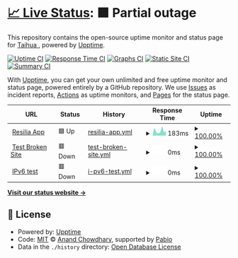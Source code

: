 # [📈 Live Status](https://TaihuaRubin.github.io/Resilia-App-Health): <!--live status--> **🟧 Partial outage**

This repository contains the open-source uptime monitor and status page for [Taihua ](https://www.linkedin.com/in/taihuarubin/), powered by [Upptime](https://github.com/upptime/upptime).

[![Uptime CI](https://github.com/TaihuaRubin/Resilia-App-Health/workflows/Uptime%20CI/badge.svg)](https://github.com/TaihuaRubin/Resilia-App-Health/actions?query=workflow%3A%22Uptime+CI%22)
[![Response Time CI](https://github.com/TaihuaRubin/Resilia-App-Health/workflows/Response%20Time%20CI/badge.svg)](https://github.com/TaihuaRubin/Resilia-App-Health/actions?query=workflow%3A%22Response+Time+CI%22)
[![Graphs CI](https://github.com/TaihuaRubin/Resilia-App-Health/workflows/Graphs%20CI/badge.svg)](https://github.com/TaihuaRubin/Resilia-App-Health/actions?query=workflow%3A%22Graphs+CI%22)
[![Static Site CI](https://github.com/TaihuaRubin/Resilia-App-Health/workflows/Static%20Site%20CI/badge.svg)](https://github.com/TaihuaRubin/Resilia-App-Health/actions?query=workflow%3A%22Static+Site+CI%22)
[![Summary CI](https://github.com/TaihuaRubin/Resilia-App-Health/workflows/Summary%20CI/badge.svg)](https://github.com/TaihuaRubin/Resilia-App-Health/actions?query=workflow%3A%22Summary+CI%22)

With [Upptime](https://upptime.js.org), you can get your own unlimited and free uptime monitor and status page, powered entirely by a GitHub repository. We use [Issues](https://github.com/TaihuaRubin/Resilia-App-Health/issues) as incident reports, [Actions](https://github.com/TaihuaRubin/Resilia-App-Health/actions) as uptime monitors, and [Pages](https://TaihuaRubin.github.io/Resilia-App-Health) for the status page.

<!--start: status pages-->
<!-- This summary is generated by Upptime (https://github.com/upptime/upptime) -->
<!-- Do not edit this manually, your changes will be overwritten -->
<!-- prettier-ignore -->
| URL | Status | History | Response Time | Uptime |
| --- | ------ | ------- | ------------- | ------ |
| <img alt="" src="https://icons.duckduckgo.com/ip3/app.resilia.com.ico" height="13"> [Resilia App](https://app.resilia.com) | 🟩 Up | [resilia-app.yml](https://github.com/TaihuaRubin/Resilia-App-Health/commits/HEAD/history/resilia-app.yml) | <details><summary><img alt="Response time graph" src="./graphs/resilia-app/response-time-week.png" height="20"> 183ms</summary><br><a href="https://TaihuaRubin.github.io/Resilia-App-Health/history/resilia-app"><img alt="Response time 236" src="https://img.shields.io/endpoint?url=https%3A%2F%2Fraw.githubusercontent.com%2FTaihuaRubin%2FResilia-App-Health%2FHEAD%2Fapi%2Fresilia-app%2Fresponse-time.json"></a><br><a href="https://TaihuaRubin.github.io/Resilia-App-Health/history/resilia-app"><img alt="24-hour response time 140" src="https://img.shields.io/endpoint?url=https%3A%2F%2Fraw.githubusercontent.com%2FTaihuaRubin%2FResilia-App-Health%2FHEAD%2Fapi%2Fresilia-app%2Fresponse-time-day.json"></a><br><a href="https://TaihuaRubin.github.io/Resilia-App-Health/history/resilia-app"><img alt="7-day response time 183" src="https://img.shields.io/endpoint?url=https%3A%2F%2Fraw.githubusercontent.com%2FTaihuaRubin%2FResilia-App-Health%2FHEAD%2Fapi%2Fresilia-app%2Fresponse-time-week.json"></a><br><a href="https://TaihuaRubin.github.io/Resilia-App-Health/history/resilia-app"><img alt="30-day response time 215" src="https://img.shields.io/endpoint?url=https%3A%2F%2Fraw.githubusercontent.com%2FTaihuaRubin%2FResilia-App-Health%2FHEAD%2Fapi%2Fresilia-app%2Fresponse-time-month.json"></a><br><a href="https://TaihuaRubin.github.io/Resilia-App-Health/history/resilia-app"><img alt="1-year response time 236" src="https://img.shields.io/endpoint?url=https%3A%2F%2Fraw.githubusercontent.com%2FTaihuaRubin%2FResilia-App-Health%2FHEAD%2Fapi%2Fresilia-app%2Fresponse-time-year.json"></a></details> | <details><summary><a href="https://TaihuaRubin.github.io/Resilia-App-Health/history/resilia-app">100.00%</a></summary><a href="https://TaihuaRubin.github.io/Resilia-App-Health/history/resilia-app"><img alt="All-time uptime 100.00%" src="https://img.shields.io/endpoint?url=https%3A%2F%2Fraw.githubusercontent.com%2FTaihuaRubin%2FResilia-App-Health%2FHEAD%2Fapi%2Fresilia-app%2Fuptime.json"></a><br><a href="https://TaihuaRubin.github.io/Resilia-App-Health/history/resilia-app"><img alt="24-hour uptime 100.00%" src="https://img.shields.io/endpoint?url=https%3A%2F%2Fraw.githubusercontent.com%2FTaihuaRubin%2FResilia-App-Health%2FHEAD%2Fapi%2Fresilia-app%2Fuptime-day.json"></a><br><a href="https://TaihuaRubin.github.io/Resilia-App-Health/history/resilia-app"><img alt="7-day uptime 100.00%" src="https://img.shields.io/endpoint?url=https%3A%2F%2Fraw.githubusercontent.com%2FTaihuaRubin%2FResilia-App-Health%2FHEAD%2Fapi%2Fresilia-app%2Fuptime-week.json"></a><br><a href="https://TaihuaRubin.github.io/Resilia-App-Health/history/resilia-app"><img alt="30-day uptime 100.00%" src="https://img.shields.io/endpoint?url=https%3A%2F%2Fraw.githubusercontent.com%2FTaihuaRubin%2FResilia-App-Health%2FHEAD%2Fapi%2Fresilia-app%2Fuptime-month.json"></a><br><a href="https://TaihuaRubin.github.io/Resilia-App-Health/history/resilia-app"><img alt="1-year uptime 100.00%" src="https://img.shields.io/endpoint?url=https%3A%2F%2Fraw.githubusercontent.com%2FTaihuaRubin%2FResilia-App-Health%2FHEAD%2Fapi%2Fresilia-app%2Fuptime-year.json"></a></details>
| <img alt="" src="https://icons.duckduckgo.com/ip3/thissitedoesnotexist.koj.co.ico" height="13"> [Test Broken Site](https://thissitedoesnotexist.koj.co) | 🟥 Down | [test-broken-site.yml](https://github.com/TaihuaRubin/Resilia-App-Health/commits/HEAD/history/test-broken-site.yml) | <details><summary><img alt="Response time graph" src="./graphs/test-broken-site/response-time-week.png" height="20"> 0ms</summary><br><a href="https://TaihuaRubin.github.io/Resilia-App-Health/history/test-broken-site"><img alt="Response time 0" src="https://img.shields.io/endpoint?url=https%3A%2F%2Fraw.githubusercontent.com%2FTaihuaRubin%2FResilia-App-Health%2FHEAD%2Fapi%2Ftest-broken-site%2Fresponse-time.json"></a><br><a href="https://TaihuaRubin.github.io/Resilia-App-Health/history/test-broken-site"><img alt="24-hour response time 0" src="https://img.shields.io/endpoint?url=https%3A%2F%2Fraw.githubusercontent.com%2FTaihuaRubin%2FResilia-App-Health%2FHEAD%2Fapi%2Ftest-broken-site%2Fresponse-time-day.json"></a><br><a href="https://TaihuaRubin.github.io/Resilia-App-Health/history/test-broken-site"><img alt="7-day response time 0" src="https://img.shields.io/endpoint?url=https%3A%2F%2Fraw.githubusercontent.com%2FTaihuaRubin%2FResilia-App-Health%2FHEAD%2Fapi%2Ftest-broken-site%2Fresponse-time-week.json"></a><br><a href="https://TaihuaRubin.github.io/Resilia-App-Health/history/test-broken-site"><img alt="30-day response time 0" src="https://img.shields.io/endpoint?url=https%3A%2F%2Fraw.githubusercontent.com%2FTaihuaRubin%2FResilia-App-Health%2FHEAD%2Fapi%2Ftest-broken-site%2Fresponse-time-month.json"></a><br><a href="https://TaihuaRubin.github.io/Resilia-App-Health/history/test-broken-site"><img alt="1-year response time 0" src="https://img.shields.io/endpoint?url=https%3A%2F%2Fraw.githubusercontent.com%2FTaihuaRubin%2FResilia-App-Health%2FHEAD%2Fapi%2Ftest-broken-site%2Fresponse-time-year.json"></a></details> | <details><summary><a href="https://TaihuaRubin.github.io/Resilia-App-Health/history/test-broken-site">100.00%</a></summary><a href="https://TaihuaRubin.github.io/Resilia-App-Health/history/test-broken-site"><img alt="All-time uptime 100.00%" src="https://img.shields.io/endpoint?url=https%3A%2F%2Fraw.githubusercontent.com%2FTaihuaRubin%2FResilia-App-Health%2FHEAD%2Fapi%2Ftest-broken-site%2Fuptime.json"></a><br><a href="https://TaihuaRubin.github.io/Resilia-App-Health/history/test-broken-site"><img alt="24-hour uptime 100.00%" src="https://img.shields.io/endpoint?url=https%3A%2F%2Fraw.githubusercontent.com%2FTaihuaRubin%2FResilia-App-Health%2FHEAD%2Fapi%2Ftest-broken-site%2Fuptime-day.json"></a><br><a href="https://TaihuaRubin.github.io/Resilia-App-Health/history/test-broken-site"><img alt="7-day uptime 100.00%" src="https://img.shields.io/endpoint?url=https%3A%2F%2Fraw.githubusercontent.com%2FTaihuaRubin%2FResilia-App-Health%2FHEAD%2Fapi%2Ftest-broken-site%2Fuptime-week.json"></a><br><a href="https://TaihuaRubin.github.io/Resilia-App-Health/history/test-broken-site"><img alt="30-day uptime 100.00%" src="https://img.shields.io/endpoint?url=https%3A%2F%2Fraw.githubusercontent.com%2FTaihuaRubin%2FResilia-App-Health%2FHEAD%2Fapi%2Ftest-broken-site%2Fuptime-month.json"></a><br><a href="https://TaihuaRubin.github.io/Resilia-App-Health/history/test-broken-site"><img alt="1-year uptime 100.00%" src="https://img.shields.io/endpoint?url=https%3A%2F%2Fraw.githubusercontent.com%2FTaihuaRubin%2FResilia-App-Health%2FHEAD%2Fapi%2Ftest-broken-site%2Fuptime-year.json"></a></details>
| <img alt="" src="https://icons.duckduckgo.com/ip3/null.ico" height="13"> [IPv6 test](forwardemail.net) | 🟥 Down | [i-pv6-test.yml](https://github.com/TaihuaRubin/Resilia-App-Health/commits/HEAD/history/i-pv6-test.yml) | <details><summary><img alt="Response time graph" src="./graphs/i-pv6-test/response-time-week.png" height="20"> 0ms</summary><br><a href="https://TaihuaRubin.github.io/Resilia-App-Health/history/i-pv6-test"><img alt="Response time 0" src="https://img.shields.io/endpoint?url=https%3A%2F%2Fraw.githubusercontent.com%2FTaihuaRubin%2FResilia-App-Health%2FHEAD%2Fapi%2Fi-pv6-test%2Fresponse-time.json"></a><br><a href="https://TaihuaRubin.github.io/Resilia-App-Health/history/i-pv6-test"><img alt="24-hour response time 0" src="https://img.shields.io/endpoint?url=https%3A%2F%2Fraw.githubusercontent.com%2FTaihuaRubin%2FResilia-App-Health%2FHEAD%2Fapi%2Fi-pv6-test%2Fresponse-time-day.json"></a><br><a href="https://TaihuaRubin.github.io/Resilia-App-Health/history/i-pv6-test"><img alt="7-day response time 0" src="https://img.shields.io/endpoint?url=https%3A%2F%2Fraw.githubusercontent.com%2FTaihuaRubin%2FResilia-App-Health%2FHEAD%2Fapi%2Fi-pv6-test%2Fresponse-time-week.json"></a><br><a href="https://TaihuaRubin.github.io/Resilia-App-Health/history/i-pv6-test"><img alt="30-day response time 0" src="https://img.shields.io/endpoint?url=https%3A%2F%2Fraw.githubusercontent.com%2FTaihuaRubin%2FResilia-App-Health%2FHEAD%2Fapi%2Fi-pv6-test%2Fresponse-time-month.json"></a><br><a href="https://TaihuaRubin.github.io/Resilia-App-Health/history/i-pv6-test"><img alt="1-year response time 0" src="https://img.shields.io/endpoint?url=https%3A%2F%2Fraw.githubusercontent.com%2FTaihuaRubin%2FResilia-App-Health%2FHEAD%2Fapi%2Fi-pv6-test%2Fresponse-time-year.json"></a></details> | <details><summary><a href="https://TaihuaRubin.github.io/Resilia-App-Health/history/i-pv6-test">100.00%</a></summary><a href="https://TaihuaRubin.github.io/Resilia-App-Health/history/i-pv6-test"><img alt="All-time uptime 100.00%" src="https://img.shields.io/endpoint?url=https%3A%2F%2Fraw.githubusercontent.com%2FTaihuaRubin%2FResilia-App-Health%2FHEAD%2Fapi%2Fi-pv6-test%2Fuptime.json"></a><br><a href="https://TaihuaRubin.github.io/Resilia-App-Health/history/i-pv6-test"><img alt="24-hour uptime 100.00%" src="https://img.shields.io/endpoint?url=https%3A%2F%2Fraw.githubusercontent.com%2FTaihuaRubin%2FResilia-App-Health%2FHEAD%2Fapi%2Fi-pv6-test%2Fuptime-day.json"></a><br><a href="https://TaihuaRubin.github.io/Resilia-App-Health/history/i-pv6-test"><img alt="7-day uptime 100.00%" src="https://img.shields.io/endpoint?url=https%3A%2F%2Fraw.githubusercontent.com%2FTaihuaRubin%2FResilia-App-Health%2FHEAD%2Fapi%2Fi-pv6-test%2Fuptime-week.json"></a><br><a href="https://TaihuaRubin.github.io/Resilia-App-Health/history/i-pv6-test"><img alt="30-day uptime 100.00%" src="https://img.shields.io/endpoint?url=https%3A%2F%2Fraw.githubusercontent.com%2FTaihuaRubin%2FResilia-App-Health%2FHEAD%2Fapi%2Fi-pv6-test%2Fuptime-month.json"></a><br><a href="https://TaihuaRubin.github.io/Resilia-App-Health/history/i-pv6-test"><img alt="1-year uptime 100.00%" src="https://img.shields.io/endpoint?url=https%3A%2F%2Fraw.githubusercontent.com%2FTaihuaRubin%2FResilia-App-Health%2FHEAD%2Fapi%2Fi-pv6-test%2Fuptime-year.json"></a></details>

<!--end: status pages-->

[**Visit our status website →**](https://TaihuaRubin.github.io/Resilia-App-Health)

## 📄 License

- Powered by: [Upptime](https://github.com/upptime/upptime)
- Code: [MIT](./LICENSE) © [Anand Chowdhary](https://anandchowdhary.com), supported by [Pabio](https://pabio.com)
- Data in the `./history` directory: [Open Database License](https://opendatacommons.org/licenses/odbl/1-0/)
